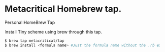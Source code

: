 # Metacritical Homebrew tap.
Personal HomeBrew Tap

Install Tiny scheme using brew through this tap.

```sh
$ brew tap metacritical/tap
$ brew install <formula name> #Just the formula name without the .rb extension
```
